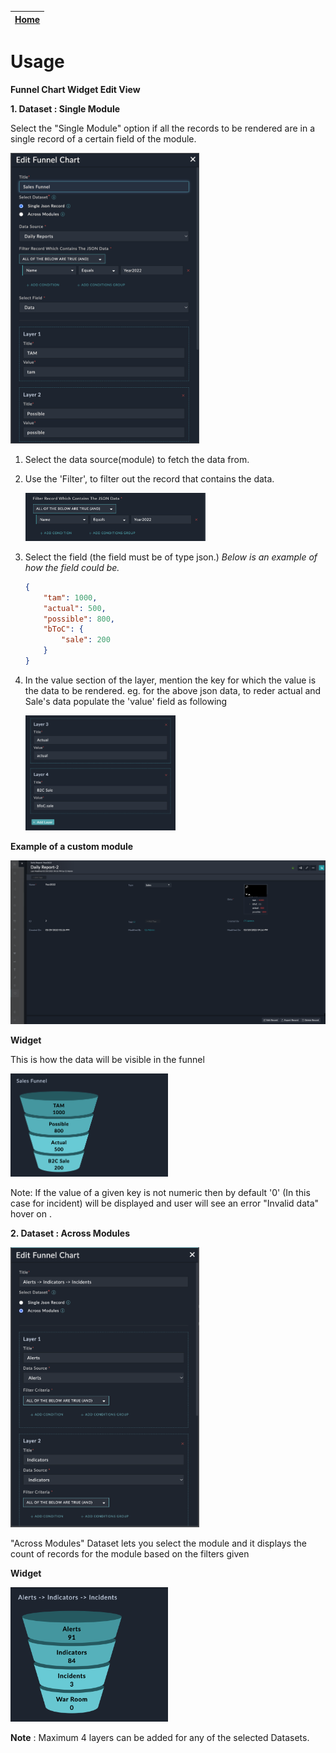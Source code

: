 | [Home](../README.md) |
|--------------------------------------------|

# Usage

**Funnel Chart Widget Edit View**

**1. Dataset : Single Module**

Select the "Single Module" option if all the records to be rendered are in a single record of a certain field of the module.
<div style="width: 60%">

![](./media/custom-module.png)

</div>

1. Select the data source(module) to fetch the data from.
2. Use the 'Filter', to filter out the record that contains the data.
    <div style="width: 60%">
    
    ![](./media/filter-for-single-module.png)
    
    </div>

3. Select the field (the field must be of type json.)
    *Below is an example of how the field could be.*
    
    ```JSON 
    {
        "tam": 1000,
        "actual": 500,
        "possible": 800,
        "bToC": {
            "sale": 200
        }
    }
    ```
4. In the value section of the layer, mention the key for which the value is the data to be rendered. 
    eg. for the above json data, to reder actual and Sale's data populate the 'value' field as following
    <div style="width: 50%">

    ![](./media/custom-module-layer.png)
    
    </div>


**Example of a custom module**

![](./media/custom-module-example.png)


**Widget**

This is how the data will be visible in the funnel
<div style="width: 50%;">
  
![](./media/custom-funnel.png)
  
</div>



Note:  If the value of a given key is not numeric then by default '0' (In this case for incident) will be displayed and user will see an error "Invalid data" hover on .


**2. Dataset : Across Modules**

<div style="width: 60%;">

![](./media/fsr-modules.png)

</div>
"Across Modules" Dataset lets you select the module and it displays the count of records for the module based on the filters given


**Widget**


<div style="width: 50%">
  
![](./media/funnel.png)
  
</div>



**Note** : Maximum 4 layers can be added for any of the selected Datasets.